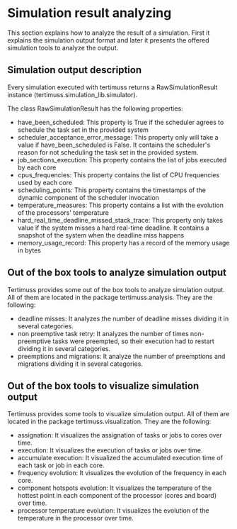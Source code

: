 # Simulation result analyzing

This section explains how to analyze the result of a simulation. First it explains the simulation output format and
later it presents the offered simulation tools to analyze the output.

## Simulation output description

Every simulation executed with tertimuss returns a RawSimulationResult instance (tertimuss.simulation_lib.simulator).

The class RawSimulationResult has the following properties:

- have_been_scheduled: This property is True if the scheduler agrees to schedule the task set in the provided system
- scheduler_acceptance_error_message: This property only will take a value if have_been_scheduled is False. It contains
  the scheduler's reason for not scheduling the task set in the provided system.
- job_sections_execution: This property contains the list of jobs executed by each core
- cpus_frequencies: This property contains the list of CPU frequencies used by each core
- scheduling_points: This property contains the timestamps of the dynamic component of the scheduler invocation
- temperature_measures: This property contains a list with the evolution of the processors' temperature
- hard_real_time_deadline_missed_stack_trace: This property only takes value if the system misses a hard real-time
  deadline. It contains a snapshot of the system when the deadline miss happens
- memory_usage_record: This property has a record of the memory usage in bytes

## Out of the box tools to analyze simulation output

Tertimuss provides some out of the box tools to analyze simulation output. All of them are located in the package
tertimuss.analysis. They are the following:

- deadline misses: It analyzes the number of deadline misses dividing it in several categories.
- non preemptive task retry: It analyzes the number of times non-preemptive tasks were preempted, so their execution had
  to restart dividing it in several categories.
- preemptions and migrations: It analyze the number of preemptions and migrations dividing it in several categories.

## Out of the box tools to visualize simulation output

Tertimuss provides some tools to visualize simulation output. All of them are located in the package
tertimuss.visualization. They are the following:

- assignation: It visualizes the assignation of tasks or jobs to cores over time.
- execution: It visualizes the execution of tasks or jobs over time.
- accumulate execution: It visualized the accumulated execution time of each task or job in each core.
- frequency evolution: It visualizes the evolution of the frequency in each core.
- component hotspots evolution: It visualizes the temperature of the hottest point in each component of the processor
  (cores and board) over time.
- processor temperature evolution: It visualizes the evolution of the temperature in the processor over time.
